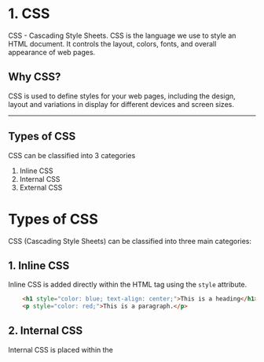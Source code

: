 # 1. CSS

CSS - Cascading Style Sheets.
CSS is the language we use to style an HTML document.
It controls the layout, colors, fonts, and overall appearance of web pages.

## Why CSS?

CSS is used to define styles for your web pages, including the design, layout and variations in display for different devices and screen sizes.

---

## Types of CSS

CSS can be classified into 3 categories
1. Inline CSS
2. Internal CSS
3. External CSS

# Types of CSS

CSS (Cascading Style Sheets) can be classified into three main categories:

## 1. Inline CSS
Inline CSS is added directly within the HTML tag using the `style` attribute.

```html
    <h1 style="color: blue; text-align: center;">This is a heading</h1>
    <p style="color: red;">This is a paragraph.</p>
```

## 2. Internal CSS
Internal CSS is placed within the <style> tag inside the <head> section of the HTML file.

```html
    <style>
        body {
            background-color: lightblue;
        }
        h1 {
            color: blue;
            text-align: center;
        }
        p {
            color: red;
        }
    </style>
```

## 3. External CSS
 External CSS is stored in a separate CSS file and linked to HTML documents using the <link> tag.

```html
    <link rel="stylesheet" href="styles.css">

styles.css

body {
    background-color: lightblue;
}
h1 {
    color: blue;
    text-align: center;
}
p {
    color: red;
}

```

---

# 2. SASS

Sass is a CSS pre-processor
Sass stands for Syntactically Awesome Stylesheet
Sass reduces repetition of CSS and therefore saves time

Stylesheets are getting larger, more complex, and harder to maintain. This is where a CSS pre-processor can help.

# Sass Variable

- Variables are used to store a value.
  
Values can be 
    strings
    numbers
    colors
    booleans
    lists
    nulls

Syntax : $variablename: value;

Variable scope in Sass:

Sass variables are only available at the level of nesting where they are defined.

```html
$myColor: red;

h1 {
  $myColor: green;
  color: $myColor;
}

p {
  color: $myColor;
}
```
O/p: Green has scope limited to h1 tag only.


## Sass !global:

!global indicates that a variable is global, which means that it is accessible on all levels.

```html
$myColor: red;

h1 {
  $myColor: green !global;
  color: $myColor;
}

p {
  color: $myColor;
}     
```
O/p : Green is globally declared

---

##  Sass Nesting

Many CSS properties have the same prefix, like font-family, font-size and font-weight or text-align, text-transform and text-overflow.
With Sass, we can write them as nested properties.

```html
font: {
  family: Helvetica, sans-serif;
  size: 18px;
  weight: bold;
}

text: {
  align: center;
  transform: lowercase;
  overflow: hidden;
}
```

## Sass @import

The @import directive allows you to include the content of one file in another.

```scss
@import 'filename';

Sass String functions:
```

## Sass @mixin

Sass mixin used to define reusuable styling components.

```scss
@mixin theme($theme: DarkGray) {
  background: $theme;
  color: #fff;
}

.alert {
  @include theme($theme: DarkRed);
}
.success {
  @include theme($theme: DarkGreen);
}
```

## Sass @extend / Inheritance

The @extend directive lets you share a set of CSS properties from one selector to another.

```scss
%message-shared {
  border: 1px solid #ccc;
}

.success {
  @extend %message-shared;
  border-color: green;
}
```
---

## Sass String Functions

Functions used to deal with strings

| Function                      | Description                                | Example                                    | Result                    |
|-------------------------------|--------------------------------------------|--------------------------------------------|---------------------------|
| `quote(string)`               | Adds quotes to string.                     | `quote("Hello world!")`                    | `"Hello world!"`          |
| `str-index(string, substring)`| Index of the first occurrence of substring.| `str-index("Hello world!", "H")`           | `1`                       |
| `str-insert(string, insert, index)` | Inserts string at index.                   | `str-insert("Hello world!", " wonderful", 6)`| `Hello wonderful world!`  |
| `str-length(string)`          | Returns the length of the string.          | `str-length("Hello world!")`               | `12`                      |
| `str-slice(string, start, end)` | Slices string from start to end.            | `str-slice("Hello world!", 2, 5)`          | `"ello"`                  |
| `to-lower-case(string)`       | Converts string to lower case.             | `to-lower-case("Hello World!")`            | `"hello world!"`          |
| `to-upper-case(string)`       | Converts string to upper case.             | `to-upper-case("Hello World!")`            | `"HELLO WORLD!"`          |
| `unique-id()`                 | Generates a unique string.                 | `unique-id()`                              | `tyghefnsv`               |
| `unquote(string)`             | Removes quotes around string.              | `unquote("Hello world!")`                  | `Hello world!`            |


## Sass Numeric Functions

Functions used to deal with numerical operations

| Function                 | Description                              | Example Code                    | Result   |
|--------------------------|------------------------------------------|---------------------------------|----------|
| `abs(number)`            | Returns the absolute value of number.    | `abs(-15)`                      | `15`     |
| `ceil(number)`           | Rounds number up to the nearest integer. | `ceil(15.20)`                   | `16`     |
| `comparable(num1, num2)` | Checks if num1 and num2 are comparable.  | `comparable(15px, 10px)`        | `true`   |
| `floor(number)`          | Rounds number down to the nearest integer. | `floor(15.80)`               | `15`     |
| `max(number...)`         | Returns the highest value.               | `max(5, 7, 9, 0, -3, -7)`       | `9`      |
| `min(number...)`         | Returns the lowest value.                | `min(5, 7, 9, 0, -3, -7)`       | `-7`     |
| `percentage(number)`     | Converts number to a percentage.         | `percentage(1.2)`               | `120%`   |
| `random()`               | Returns a random number between 0 and 1. | `random()`                      | `0.45673`|
| `random(number)`         | Returns a random integer between 1 and number. | `random(6)`              | `4`      |
| `round(number)`          | Rounds number to the nearest integer.    | `round(15.20)`                  | `15`     |

## Sass List Functions

The list functions are used to access values in a list, combine lists, and add items to lists.


| Function                        | Description                                          | Example Code                                 | Result                        |
|---------------------------------|------------------------------------------------------|----------------------------------------------|-------------------------------|
| `append(list, value, [separator])` | Adds a value to the end of the list. Separator can be `auto`, `comma`, or `space`. | `append((a b c), d)`                         | `a b c d`                     |
| `index(list, value)`            | Returns the index of the value in the list.          | `index(a b c, b)`                            | `2`                           |
| `is-bracketed(list)`            | Checks if the list has square brackets.              | `is-bracketed([a b c])`                      | `true`                        |
| `length(list)`                  | Returns the length of the list.                      | `length(a b c)`                              | `3`                           |
| `list-separator(list)`          | Returns the list separator used, as a string.        | `list-separator(a b c)`                      | `"space"`                     |


## Sass Map Functions

In Sass, the map data type represents one or more key/value pairs.

| Function                         | Description                                           | Example Code                                                                                             | Result                                                      |
|----------------------------------|-------------------------------------------------------|----------------------------------------------------------------------------------------------------------|-------------------------------------------------------------|
| `map-get(map, key)`              | Returns the value for the specified key in the map.   | `$font-sizes: ("small": 12px, "normal": 18px, "large": 24px)`<br>`map-get($font-sizes, "small")`          | `12px`                                                      |
| `map-has-key(map, key)`          | Checks whether map has the specified key.             | `$font-sizes: ("small": 12px, "normal": 18px, "large": 24px)`<br>`map-has-key($font-sizes, "big")`        | `false`                                                     |
| `map-keys(map)`                  | Returns a list of all keys in map.                    | `$font-sizes: ("small": 12px, "normal": 18px, "large": 24px)`<br>`map-keys($font-sizes)`                  | `"small", "normal", "large"`                                |


---

## 3.  Scss

SCSS and SASS are both syntaxes of the SASS preprocessor

SCSS (Sassy CSS) is a syntax of SASS, offering a more CSS-like syntax.

It has the following properties
    Variables
    @mixins
    @extend
    Nesting

| Feature         | SCSS                                      | Sass                                     |
|-----------------|-------------------------------------------|------------------------------------------|
| Syntax          | Uses curly braces `{}` and semicolons `;` | Uses indentation to separate code blocks |
| Compatibility   | Every valid CSS file is a valid SCSS file | Requires specific Sass syntax            |
| Readability     | Similar to standard CSS                   | More concise, fewer characters to write  |
| File Extension  | `.scss`                                   | `.sass`                                  |


## 4. CSS Properties

## Height

In CSS, `height` and `width` are properties used to define the dimensions of an element.

- **Syntax of Height**: `height: value;`
- 
- **Values**:
- 
  - `auto`: Default value, element height adjusts based on content.
  - `px`: Specifies height in pixels.
  - `%`: Specifies height as a percentage of the parent element's height.
  - `em`, `rem`: Relative units based on font-size.
  - `vh`: Viewport height (1vh = 1% of the viewport height).

**Example:**
```css
.element {
    height: 200px; /* Fixed height in pixels */
}
```

## Max Height
In CSS, `max-height` specifies the maximum height an element can take before it starts to overflow. 

```css
.element {
    max-height: 300px; /* Set maximum height */
    overflow: auto;    /* Add scrollbars if content overflows */
}
```

   
## Width

- **Syntax of Width**: `width: value;`
- 
- **Values**:
- 
  - `auto`: Default value, element height adjusts based on content.
  - `px`: Specifies height in pixels.
  - `%`: Specifies height as a percentage of the parent element's height.
  - `em`, `rem`: Relative units based on font-size.
  - `vw`: Viewport Width (1vh = 1% of the viewport width).

**Example:**
```css
.element {
    width: 200px; /* Fixed height in pixels */
}
```

---
## Max width

In CSS, `max-width` specifies the maximum width an element can take before it starts to overflow. 

```css
.element {
    max-width: 600px; /* Limits the width to 600 pixels */
}
```

---

## CSS Border

It is used to create border to the webpage

## Border Styles in css:

| Value   | Description                                      |
|---------|--------------------------------------------------|
| `dotted`| Defines a dotted border                           |
| `dashed`| Defines a dashed border                           |
| `solid` | Defines a solid border                            |
| `double`| Defines a double border                           |
| `groove`| Defines a 3D grooved border                       |
| `ridge` | Defines a 3D ridged border                        |
| `inset` | Defines a 3D inset border                         |
| `outset`| Defines a 3D outset border                        |
| `none`  | Defines no border                                 |
| `hidden`| Defines a hidden border                           |


Example:

```css
.element {
    border: 2px ridge #ccc; 
}
```
---

## CSS Background

The background peroperty adds background effects to the element

## CSS Background Properties

### 1 `background-color`
- **Definition**: Sets the background color of an element.
- **Example**: 
  ```css
  .example {
      background-color: #f0f0f0; /* Light gray background */
  }
  ```

### 2 `background-image`
- **Definition**: Sets one or more background images for an element.
- **Example**: 
```css
.example {
    background-image: url('background.jpg'); /* Sets a background image */
}
 ```
      
### 3 `background-repeat`
- **Definition**:  Specifies how background images should repeat.
- **Example**: 
```css
.example {
    background-repeat: no-repeat; /* Prevents background image from repeating */
}
 ```

### 4 `background-attachment`
- **Definition**: Specifies whether a background image is fixed or scrolls with the content.
- **Example**: 
```css
.example {
    background-attachment: fixed; /* Fixes the background image in place */
}
 ```

### 5 `background-position`
- **Definition**: Sets the starting position of background images.
```css
.example {
    background-position: center top; /* Positions background image at the top center */
}
```

---

## CSS Box Model

In CSS, every element is considered as a rectangular box. 
The CSS box model describes the space that surrounds an HTML element, including its content, padding, border, and margin.

### Components of the Box Model:

1. **Content**: The actual content of the element, where text and images appear.

2. **Padding**: Clears an area around the content. The padding is transparent.

3. **Border**: A border that goes around the padding and content.

4. **Margin**: Clears an area outside the border. The margin is transparent.
   <br />
<p align="center">
  <img src="https://github.com/user-attachments/assets/54759d97-671d-479c-9cff-2b5c0bb546ea" width="600" height="400" />
</p>

<br />


```css
div {
  width: 320px;
  height: 50px;
  padding: 10px;
  border: 5px solid gray;
  margin: 0;
}
```

## CSS Margin


In CSS, `padding` is properties used to control the space around  elements, respectively.

### `margin`

- **Definition**: Sets the space outside an element's border.
- 
- **Example**: 
  ```css
  .example {
      margin: 10px; /* Applies 10 pixels of margin to all sides */
  }

## CSS Padding

In CSS, `padding` is a property used to create space around an element's content, inside the element's border.

### Definition

The `padding` property controls the amount of space between the content of an element and its border.

### Syntax

```css
selector {
    padding: value;
}
```

## CSS Fonts

CSS provides several properties to style fonts and text within HTML elements.

## 1. `font-family`

### Definition
The `font-family` property specifies the font family for text. It allows you to define a prioritized list of font family names or generic family names.


### Example
```css
body {
  font-family: "Arial", sans-serif;
}
```
### Font Family

- Serif fonts have a small stroke at the edges of each letter. They create a sense of formality and elegance.
- Sans-serif fonts have clean lines (no small strokes attached). They create a modern and minimalistic look.

---
### Web safe fonts:

Web safe fonts are fonts that are widely available across different operating systems and devices. Here are some commonly used web safe fonts:

- Arial
- Times New Roman
- Georgia
- Verdana

---

## CSS Font Size

The `font-size` property in CSS sets the size of the text within HTML elements.

## Absolute Size (Pixels - `px`)

- Sets the text size to a specific pixel value.
- Does not allow users to change text size in browsers, which can be a drawback for accessibility.
  
Example:
```css
h1 {
  font-size: 40px;
}

p {
  font-size: 14px;
}
```

## Relative Size ( em )

Example:

- Sets text size relative to its parent element.
- Allows users to adjust text size in browsers, improving accessibility.

```css
h1 {
  font-size: 2.5em; 
}

p {
  font-size: 0.875em; 
}

```

---

## CSS Texts

CSS offers several properties to style and manipulate text within HTML elements.

## 1. Color (`color`)

### Definition
The `color` property sets the color of text.

### Example
```css
p {
  color: #333333; /* Dark gray */
}
```

## 2. Alignment

### Definition
The text-align property aligns text horizontally within its container.

### Example
```css
h1 {
  text-align: center;
}

```

## 3. Decorations

### Definition
The text-decoration property decorates text with underlines, overlines, etc.

- text-decoration-line
- text-decoration-color
- text-decoration-style
- text-decoration-thickness
- text-decoration

### Example
```css
a {
  text-decoration: none; /* Removes underline from links */
}

```

## 4. Transformation

### Definition
The text-transform property transforms text to uppercase, lowercase, etc.

- uppercase
- lowercase
- capitalize

### Example
```css
button {
  text-transform: uppercase;
}

```

## 5. Shadow

### Definition
The text-shadow property adds shadow effects to text.

### Example
```css
h2 {
  text-shadow: 2px 2px 4px #000000;
}

```

---

## CSS Image

CSS offers several properties to style and control the display of images within HTML elements.

## 1. Image Size (`width` and `height`)

### Definition
You can set the dimensions of an image using the `width` and `height` properties.

### Example
```css
img {
  width: 100px;
  height: 100px;
}
```

## 2. Image Border
Provides border to the image

    .image {
      border: 5px solid black;
    }


## 3. Image Display options
Provides various display options for image

    .image {
      display: block;
      margin: 10px;
      padding: 15px;
    }


## 4. Image Shadow
Adds a shadow effect to image

    .image {
      box-shadow: 2px 2px 10px rgba(0, 0, 0, 0.5);
    }

---

# CSS Display Property

The CSS `display` property determines how an element behaves in the document layout.

## Values:

- **`block`**: Renders the element as a block-level element (e.g., `<div>`). Takes up the full width available.
  
- **`inline`**: Renders the element as an inline-level element (e.g., `<span>`). Occupies only as much width as necessary.
  
- **`inline-block`**: Combines features of inline and block elements. Allows setting width and height, and respects margins and padding.
  
- **`flex`**: Enables a flex container and lays out its direct children as flex items.
  
- **`grid`**: Enables a grid container and lays out its direct children as grid items.
  
- **`none`**: Hides the element from the layout (not from screen readers).

- **`table`**: Renders the element as a block-level table element, similar to `<table>` in HTML.

- **`inline-table`**: Renders the element as an inline-level table element, similar to `<table>` in HTML.

- **`list-item`**: Renders the element as a block container with a list-item box inside (e.g., `<li>`).


### Example:

```css
.element {
  display: block;
}

.element {
  display: inline;
}

.element {
  display: inline-block;
}

.container {
  display: flex;
}

.grid-container {
  display: grid;
}

.table-element {
  display: table;
}


```

---

## CSS Flexbox

Flexbox is used to craete flexible layout structures.

Flexbox has 2 components
 - Flex container (Outer box)
 - Flex items (Elements inside the container)

### Main Axis:
  It is the primary axis.

### Cross Axis:
  The cross axis is perpendicular to the main axis.
  
-  If flex-direction is row, main axis is row, cross axis is column
-  If flex-direction is column, main axis is column, cross axis is row

---

## Flexbox properties:

### flex-direction

- flex-direction: row
  
![Screenshot 2024-07-14 123908](https://github.com/user-attachments/assets/d0296b69-b71e-4231-9347-7b0d6722488a)

- flex-direction: column
  
   ![Screenshot 2024-07-14 123938](https://github.com/user-attachments/assets/c2ca1151-2dd5-4bac-82cb-20aa542484df)

- flex-direction: row-reverse
![Screenshot 2024-07-14 123959](https://github.com/user-attachments/assets/4850e5c0-7ee6-40c1-846f-80caba6414c9)

---

### flex wrap:

Allow us to wrap the items in a single line or multiple lines

### flex grow:

 flex-grow determines how much a flex item should grow relative to the other

![Screenshot 2024-07-14 124655](https://github.com/user-attachments/assets/a7a0d8f7-8b27-4af7-9649-34521881efc8)

### flex basis:

Sets the initial size of flex items

![Screenshot 2024-07-14 125256](https://github.com/user-attachments/assets/8b12cc30-f8a0-40a4-b3cf-42233066d795)


---

## Justify content (If row is main axis)

justify-content : flex start | flex end | space between | space around;

  
![Screenshot 2024-07-14 124332](https://github.com/user-attachments/assets/de1b8bee-9d01-4748-beb8-6aaa5674edea)


## Align Items (If column is main axis)

align items: flex-start | flex-end | baseline | initial | inherit;

![Screenshot 2024-07-14 125448](https://github.com/user-attachments/assets/bebb75df-df8e-48b5-8e65-6768d57888b8)




